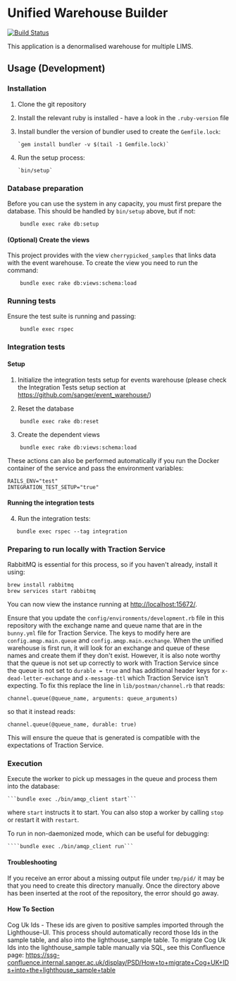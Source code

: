 # Unified Warehouse Builder

[![Build Status](https://travis-ci.org/sanger/unified_warehouse.svg?branch=develop)](https://travis-ci.org/sanger/unified_warehouse)

This application is a denormalised warehouse for multiple LIMS.

## Usage (Development)

### Installation

1. Clone the git repository
1. Install the relevant ruby is installed - have a look in the `.ruby-version` file
1. Install bundler the version of bundler used to create the `Gemfile.lock`:

       `gem install bundler -v $(tail -1 Gemfile.lock)`

1. Run the setup process:

       `bin/setup`

### Database preparation

Before you can use the system in any capacity, you must first prepare the database.
This should be handled by `bin/setup` above, but if not:
```
    bundle exec rake db:setup
```

#### (Optional) Create the views

This project provides with the view ```cherrypicked_samples``` that links data with
the event warehouse. To create the view you need to run the command:
```
    bundle exec rake db:views:schema:load
```

### Running tests

Ensure the test suite is running and passing:
```
    bundle exec rspec
```
### Integration tests

#### Setup
1. Initialize the integration tests setup for events warehouse (please check the 
Integration Tests setup section at <https://github.com/sanger/event_warehouse/>) 

2. Reset the database
```
    bundle exec rake db:reset
```

3. Create the dependent views
```
    bundle exec rake db:views:schema:load
```

These actions can also be performed automatically if you run the Docker container of the service
and pass the environment variables:
```
RAILS_ENV="test"
INTEGRATION_TEST_SETUP="true"
```


#### Running the integration tests
4. Run the integration tests:
```
   bundle exec rspec --tag integration
```

### Preparing to run locally with Traction Service

RabbitMQ is essential for this process, so if you haven't already, install it using:

    brew install rabbitmq
    brew services start rabbitmq

You can now view the instance running at [http://localhost:15672/](http://localhost:15672/).

Ensure that you update the `config/environments/development.rb` file in this repository with the exchange name and queue name that are in the `bunny.yml` file for Traction Service.
The keys to modify here are `config.amqp.main.queue` and `config.amqp.main.exchange`.
When the unified warehouse is first run, it will look for an exchange and queue of these names and create them if they don't exist.
However, it is also note worthy that the queue is not set up correctly to work with Traction Service since the queue is not set to `durable = true` and has additional header keys for `x-dead-letter-exchange` and `x-message-ttl` which Traction Service isn't expecting.
To fix this replace the line in `lib/postman/channel.rb` that reads:

    channel.queue(@queue_name, arguments: queue_arguments)

so that it instead reads:

    channel.queue(@queue_name, durable: true)

This will ensure the queue that is generated is compatible with the expectations of Traction Service.

### Execution

Execute the worker to pick up messages in the queue and process them into the
database:

    ```bundle exec ./bin/amqp_client start```

where `start` instructs it to start. You can also stop a worker by calling `stop`
or restart it with `restart`.

To run in non-daemonized mode, which can be useful for debugging:

    ````bundle exec ./bin/amqp_client run```

#### Troubleshooting

If you receive an error about a missing output file under `tmp/pid/` it may be that you need to create this directory manually.
Once the directory above has been inserted at the root of the repository, the error should go away.

#### How To Section

Cog Uk Ids - These ids are given to positive samples imported through the Lighthouse-UI. This process should automatically record those Ids in the sample table, and also into the lighthouse_sample table.
To migrate Cog Uk Ids into the lighthouse_sample table manually via SQL, see this Confluence page:
https://ssg-confluence.internal.sanger.ac.uk/display/PSD/How+to+migrate+Cog+UK+IDs+into+the+lighthouse_sample+table
